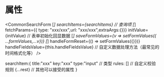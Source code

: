 # 属性

<CommonSearchForm [*] searchItems={searchItems} // 查询项 [*] fetchParams={{ type: "xxx/xxx",url: "xxx/xxx",extraArgs:{}}} initValue={initValue} // 表单初始化回显数据 [*] saveFormValues={v => setFormValues({ ...formValues,...v})} [*] handleFormReset={() => setFormValues({}})} handleFieldsValue={this.handleFieldsValue} // 自定义数据处理方法（最常见的时间格式化等） />

searchItem:{ title:"xxx" key:"xxx" type:"input" // 类型 rules: [] // 自定义校验规则 {...rest} // 其他可以接受的属性 }
